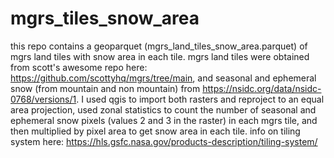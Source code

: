 # mgrs_tiles_snow_area
this repo contains a geoparquet (mgrs_land_tiles_snow_area.parquet) of mgrs land tiles with snow area in each tile. mgrs land tiles were obtained from scott's awesome repo here: https://github.com/scottyhq/mgrs/tree/main, and seasonal and ephemeral snow (from mountain and non mountain) from https://nsidc.org/data/nsidc-0768/versions/1. I used qgis to import both rasters and reproject to an equal area projection, used zonal statistics to count the number of seasonal and ephemeral snow pixels (values 2 and 3 in the raster) in each mgrs tile, and then multiplied by pixel area to get snow area in each tile. 
info on tiling system here: https://hls.gsfc.nasa.gov/products-description/tiling-system/
